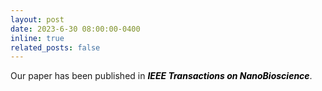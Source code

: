 ```yaml
---
layout: post
date: 2023-6-30 08:00:00-0400
inline: true
related_posts: false
---
```


Our paper has been published in <span style="color: black; font-weight: bold; font-style: italic">IEEE Transactions on NanoBioscience</span>.

